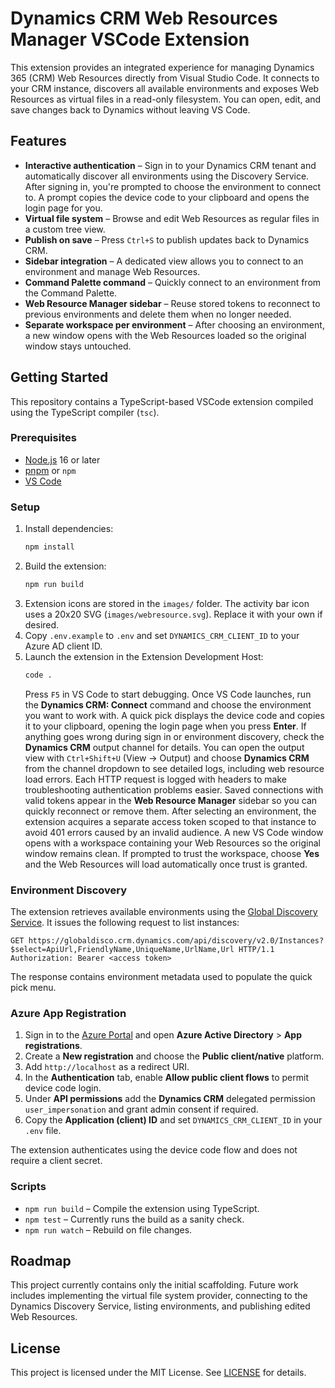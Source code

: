 # Dynamics CRM Web Resources Manager VSCode Extension

This extension provides an integrated experience for managing Dynamics 365 (CRM) Web Resources directly from Visual Studio Code. It connects to your CRM instance, discovers all available environments and exposes Web Resources as virtual files in a read-only filesystem. You can open, edit, and save changes back to Dynamics without leaving VS Code.

## Features

- **Interactive authentication** – Sign in to your Dynamics CRM tenant and automatically discover all environments using the Discovery Service. After signing in, you're prompted to choose the environment to connect to. A prompt copies the device code to your clipboard and opens the login page for you.
- **Virtual file system** – Browse and edit Web Resources as regular files in a custom tree view.
- **Publish on save** – Press `Ctrl+S` to publish updates back to Dynamics CRM.
- **Sidebar integration** – A dedicated view allows you to connect to an environment and manage Web Resources.
- **Command Palette command** – Quickly connect to an environment from the Command Palette.
- **Web Resource Manager sidebar** – Reuse stored tokens to reconnect to previous environments and delete them when no longer needed.
- **Separate workspace per environment** – After choosing an environment, a new window opens with the Web Resources loaded so the original window stays untouched.

## Getting Started

This repository contains a TypeScript-based VSCode extension compiled using the TypeScript compiler (`tsc`).

### Prerequisites

- [Node.js](https://nodejs.org/) 16 or later
- [pnpm](https://pnpm.io/) or `npm`
- [VS Code](https://code.visualstudio.com/)

### Setup

1. Install dependencies:
   ```bash
   npm install
   ```
2. Build the extension:
   ```bash
   npm run build
   ```
3. Extension icons are stored in the `images/` folder. The activity bar icon uses a 20x20 SVG (`images/webresource.svg`). Replace it with your own if desired.
4. Copy `.env.example` to `.env` and set `DYNAMICS_CRM_CLIENT_ID` to your Azure AD client ID.
5. Launch the extension in the Extension Development Host:
   ```bash
   code .
   ```
   Press `F5` in VS Code to start debugging.
   Once VS Code launches, run the **Dynamics CRM: Connect** command and choose
   the environment you want to work with. A quick pick displays the device code
   and copies it to your clipboard, opening the login page when you press
  **Enter**.
  If anything goes wrong during sign in or environment discovery, check the
  **Dynamics CRM** output channel for details.
  You can open the output view with `Ctrl+Shift+U` (View → Output) and choose
  **Dynamics CRM** from the channel dropdown to see detailed logs, including web
  resource load errors. Each HTTP request is logged with headers to make
  troubleshooting authentication problems easier.
  Saved connections with valid tokens appear in the **Web Resource Manager** sidebar so you can quickly reconnect or remove them.
  After selecting an environment, the extension acquires a separate access token scoped to that instance to avoid 401 errors caused by an invalid audience.
  A new VS Code window opens with a workspace containing your Web Resources so the original window remains clean.
  If prompted to trust the workspace, choose **Yes** and the Web Resources will load automatically once trust is granted.

### Environment Discovery

The extension retrieves available environments using the [Global Discovery Service](https://learn.microsoft.com/en-us/power-apps/developer/data-platform/discovery-service).
It issues the following request to list instances:

```http
GET https://globaldisco.crm.dynamics.com/api/discovery/v2.0/Instances?$select=ApiUrl,FriendlyName,UniqueName,UrlName,Url HTTP/1.1
Authorization: Bearer <access token>
```

The response contains environment metadata used to populate the quick pick menu.

### Azure App Registration

1. Sign in to the [Azure Portal](https://portal.azure.com/) and open **Azure Active Directory** > **App registrations**.
2. Create a **New registration** and choose the **Public client/native** platform.
3. Add `http://localhost` as a redirect URI.
4. In the **Authentication** tab, enable **Allow public client flows** to permit device code login.
5. Under **API permissions** add the **Dynamics CRM** delegated permission `user_impersonation` and grant admin consent if required.
6. Copy the **Application (client) ID** and set `DYNAMICS_CRM_CLIENT_ID` in your `.env` file.

The extension authenticates using the device code flow and does not require a client secret.

### Scripts

- `npm run build` – Compile the extension using TypeScript.
- `npm test` – Currently runs the build as a sanity check.
- `npm run watch` – Rebuild on file changes.

## Roadmap

This project currently contains only the initial scaffolding. Future work includes implementing the virtual file system provider, connecting to the Dynamics Discovery Service, listing environments, and publishing edited Web Resources.

## License

This project is licensed under the MIT License. See [LICENSE](LICENSE) for details.
